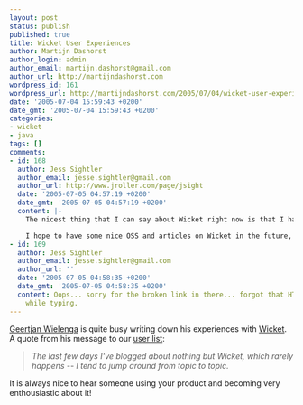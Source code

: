 ```yaml
---
layout: post
status: publish
published: true
title: Wicket User Experiences
author: Martijn Dashorst
author_login: admin
author_email: martijn.dashorst@gmail.com
author_url: http://martijndashorst.com
wordpress_id: 161
wordpress_url: http://martijndashorst.com/2005/07/04/wicket-user-experiences/
date: '2005-07-04 15:59:43 +0200'
date_gmt: '2005-07-04 15:59:43 +0200'
categories:
- wicket
- java
tags: []
comments:
- id: 168
  author: Jess Sightler
  author_email: jesse.sightler@gmail.com
  author_url: http://www.jroller.com/page/jsight
  date: '2005-07-05 04:57:19 +0200'
  date_gmt: '2005-07-05 04:57:19 +0200'
  content: |-
    The nicest thing that I can say about Wicket right now is that I haven't had much to say about it.  It's been so productive and enjoyable to work with that I've been fleshing out <a href="http://recipe.homeip.net/app">applications</a> based on it, rather than writing blog articles!

    I hope to have some nice OSS and articles on Wicket in the future, though.  This thing is really shaping up to be a nice framework.
- id: 169
  author: Jess Sightler
  author_email: jesse.sightler@gmail.com
  author_url: ''
  date: '2005-07-05 04:58:35 +0200'
  date_gmt: '2005-07-05 04:58:35 +0200'
  content: Oops... sorry for the broken link in there... forgot that HTML was disallowed
    while typing.
---
```

<p><a href="http://blogs.sun.com/roller/page/geertjan/">Geertjan Wielenga</a> is quite busy writing down his experiences with <a href="http://wicket.sf.net">Wicket</a>. A quote from his message to our <a href="http://www.mail-archive.com/wicket-user%40lists.sourceforge.net/">user list</a>:</p>
<blockquote><p><i>The last few days I've blogged about nothing but Wicket, which rarely happens -- I tend to jump around from topic to topic.</i></p></blockquote>
<p>It is always nice to hear someone using your product and becoming very enthousiastic about it!</p>
